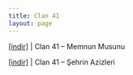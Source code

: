 ```yaml
---
title: Clan 41
layout: page
---
```


<a href="https://cloud.mail.ru/public/61182f3716ac/Clan%2041%20-%20Memnun%20Musunuz" target="_blank">[indir]</a>   |   Clan 41 &#8211; Memnun Musunu

<a href="https://cloud.mail.ru/public/f0d65d19d27c/Clan%2041%20-%20%C5%9Eehrin%20Azizleri" target="_blank">[indir]</a>   |   Clan 41 &#8211; Şehrin Azizleri